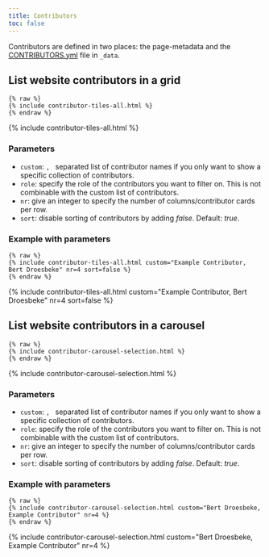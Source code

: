```yaml
---
title: Contributors
toc: false
---
```


Contributors are defined in two places: the page-metadata and the [CONTRIBUTORS.yml](https://github.com/ELIXIR-Belgium/elixir-toolkit-theme/_data/CONTRIBUTORS.yaml) file in `_data`. 

## List website contributors in a grid

```
{% raw %}
{% include contributor-tiles-all.html %}
{% endraw %}
```

{% include contributor-tiles-all.html %}


### Parameters

* `custom`: `, ` separated list of contributor names if you only want to show a specific collection of contributors.
* `role`: specify the role of the contributors you want to filter on. This is not combinable with the custom list of contributors.
* `nr`: give an integer to specify the number of columns/contributor cards per row.
* `sort`: disable sorting of contributors by adding *false*. Default: *true*.

### Example with parameters

```
{% raw %}
{% include contributor-tiles-all.html custom="Example Contributor, Bert Droesbeke" nr=4 sort=false %}
{% endraw %}
```

{% include contributor-tiles-all.html custom="Example Contributor, Bert Droesbeke" nr=4 sort=false %}

## List website contributors in a carousel

```
{% raw %}
{% include contributor-carousel-selection.html %}
{% endraw %}
```


{% include contributor-carousel-selection.html %}


### Parameters

* `custom`: `, ` separated list of contributor names if you only want to show a specific collection of contributors.
* `role`: specify the role of the contributors you want to filter on. This is not combinable with the custom list of contributors.
* `nr`: give an integer to specify the number of columns/contributor cards per row.
* `sort`: disable sorting of contributors by adding *false*. Default: *true*.

### Example with parameters

```
{% raw %}
{% include contributor-carousel-selection.html custom="Bert Droesbeke, Example Contributor" nr=4 %}
{% endraw %}
```

{% include contributor-carousel-selection.html custom="Bert Droesbeke, Example Contributor" nr=4 %}
